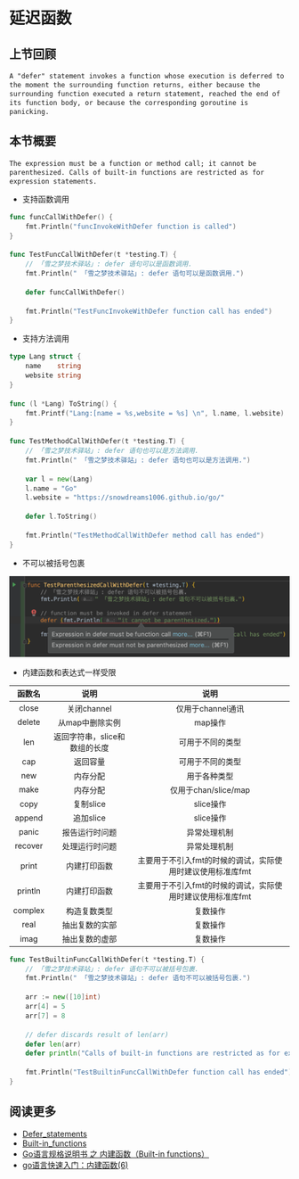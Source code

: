 # 延迟函数

## 上节回顾

```
A "defer" statement invokes a function whose execution is deferred to the moment the surrounding function returns, either because the surrounding function executed a return statement, reached the end of its function body, or because the corresponding goroutine is panicking.
```

## 本节概要

```
The expression must be a function or method call; it cannot be parenthesized. Calls of built-in functions are restricted as for expression statements.
```

- 支持函数调用

```go
func funcCallWithDefer() {
    fmt.Println("funcInvokeWithDefer function is called")
}

func TestFuncCallWithDefer(t *testing.T) {
    // 「雪之梦技术驿站」: defer 语句可以是函数调用.
    fmt.Println(" 「雪之梦技术驿站」: defer 语句可以是函数调用.")

    defer funcCallWithDefer()

    fmt.Println("TestFuncInvokeWithDefer function call has ended")
}
``` 

- 支持方法调用

```go
type Lang struct {
    name    string
    website string
}

func (l *Lang) ToString() {
    fmt.Printf("Lang:[name = %s,website = %s] \n", l.name, l.website)
}

func TestMethodCallWithDefer(t *testing.T) {
    // 「雪之梦技术驿站」: defer 语句也可以是方法调用.
    fmt.Println(" 「雪之梦技术驿站」: defer 语句也可以是方法调用.")

    var l = new(Lang)
    l.name = "Go"
    l.website = "https://snowdreams1006.github.io/go/"

    defer l.ToString()

    fmt.Println("TestMethodCallWithDefer method call has ended")
}
```

- 不可以被括号包裹

![go-error-defer-parenthesized-fail.png](../images/go-error-defer-parenthesized-fail.png)

- 内建函数和表达式一样受限

|函数名|说明|说明|
|:-:|:-:|:-:|
|close|关闭channel|仅用于channel通讯|
|delete|从map中删除实例|map操作|
|len|返回字符串，slice和数组的长度|可用于不同的类型|
|cap|返回容量|可用于不同的类型|
|new|内存分配|用于各种类型|
|make|内存分配|仅用于chan/slice/map|
|copy|复制slice|slice操作|
|append|追加slice|slice操作|
|panic|报告运行时问题|异常处理机制|
|recover|处理运行时问题|异常处理机制|
|print|内建打印函数|主要用于不引入fmt的时候的调试，实际使用时建议使用标准库fmt|
|println|内建打印函数|主要用于不引入fmt的时候的调试，实际使用时建议使用标准库fmt|
|complex|构造复数类型|复数操作|
|real|抽出复数的实部|复数操作|
|imag|抽出复数的虚部|复数操作|

```go
func TestBuiltinFuncCallWithDefer(t *testing.T) {
    // 「雪之梦技术驿站」: defer 语句不可以被括号包裹.
    fmt.Println(" 「雪之梦技术驿站」: defer 语句不可以被括号包裹.")

    arr := new([10]int)
    arr[4] = 5
    arr[7] = 8

    // defer discards result of len(arr)
    defer len(arr)
    defer println("Calls of built-in functions are restricted as for expression statements.")

    fmt.Println("TestBuiltinFuncCallWithDefer function call has ended")
}
```

## 阅读更多

- [Defer_statements](https://golang.google.cn/ref/spec#Defer_statements)
- [Built-in_functions](https://golang.google.cn/ref/spec#Built-in_functions)
- [Go语言规格说明书 之 内建函数（Built-in functions）](https://www.cnblogs.com/luo630/p/9669966.html)
- [go语言快速入门：内建函数(6)](https://blog.csdn.net/liumiaocn/article/details/54804074)

